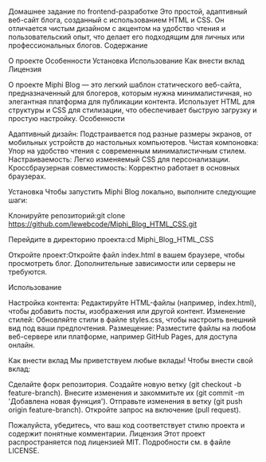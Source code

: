 Домашнее задание по frontend-разработке
Это простой, адаптивный веб-сайт блога, созданный с использованием HTML и CSS. Он отличается чистым дизайном с акцентом на удобство чтения и пользовательский опыт, что делает его подходящим для личных или профессиональных блогов.
Содержание

О проекте
Особенности
Установка
Использование
Как внести вклад
Лицензия

О проекте
Miphi Blog — это легкий шаблон статического веб-сайта, предназначенный для блогеров, которым нужна минималистичная, но элегантная платформа для публикации контента. Использует HTML для структуры и CSS для стилизации, что обеспечивает быструю загрузку и простую настройку.
Особенности

Адаптивный дизайн: Подстраивается под разные размеры экранов, от мобильных устройств до настольных компьютеров.
Чистая компоновка: Упор на удобство чтения с современным минималистичным стилем.
Настраиваемость: Легко изменяемый CSS для персонализации.
Кроссбраузерная совместимость: Корректно работает в основных браузерах.

Установка
Чтобы запустить Miphi Blog локально, выполните следующие шаги:

Клонируйте репозиторий:git clone https://github.com/lewebcode/Miphi_Blog_HTML_CSS.git


Перейдите в директорию проекта:cd Miphi_Blog_HTML_CSS


Откройте проект:Откройте файл index.html в вашем браузере, чтобы просмотреть блог. Дополнительные зависимости или серверы не требуются.

Использование

Настройка контента: Редактируйте HTML-файлы (например, index.html), чтобы добавить посты, изображения или другой контент.
Изменение стилей: Обновляйте стили в файле styles.css, чтобы настроить внешний вид под ваши предпочтения.
Размещение: Разместите файлы на любом веб-сервере или платформе, например GitHub Pages, для доступа онлайн.

Как внести вклад
Мы приветствуем любые вклады! Чтобы внести свой вклад:

Сделайте форк репозитория.
Создайте новую ветку (git checkout -b feature-branch).
Внесите изменения и закоммитьте их (git commit -m 'Добавлена новая функция').
Отправьте изменения в ветку (git push origin feature-branch).
Откройте запрос на включение (pull request).

Пожалуйста, убедитесь, что ваш код соответствует стилю проекта и содержит понятные комментарии.
Лицензия
Этот проект распространяется под лицензией MIT. Подробности см. в файле LICENSE.
